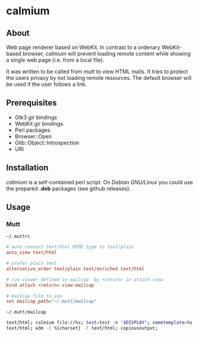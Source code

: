 calmium
=======

About
-----

Web page renderer based on WebKit. In contrast to a ordenary WebKit-based
browser, *calmium* will prevent loading remote content while showing
a single web page (i.e. from a local file).

It was written to be called from *mutt* to view HTML mails. It tries to
protect the users privacy by not loading remote resources. The default
browser will be used if the user follows a link.


Prerequisites
-------------

- Gtk3 gir bindings
- WebKit gir bindings
- Perl packages
 - Browser::Open
 - Glib::Object::Introspection
 - URI


Installation
------------

*calmium* is a self-contained perl script. On *Debian GNU/Linux* you could use the prepared **.deb** packages (see github releases).


Usage
-----


### Mutt


`~/.muttrc`
```ini
# auto convert text/html MIME type to text/plain
auto_view text/html

# prefer plain text
alternative_order text/plain text/enriched text/html

# run viewer defined in mailcap  by <return> in attach view
bind attach <return> view-mailcap

# mailcap file to use
set mailcap_path="~/.mutt/mailcap"
```

`~/.mutt/mailcap`
```bash
text/html; calmium file://%s; test=test -n "$DISPLAY"; nametemplate=%s.html; needsterminal;
text/html; w3m -I %{charset} -T text/html; copiousoutput;
```
